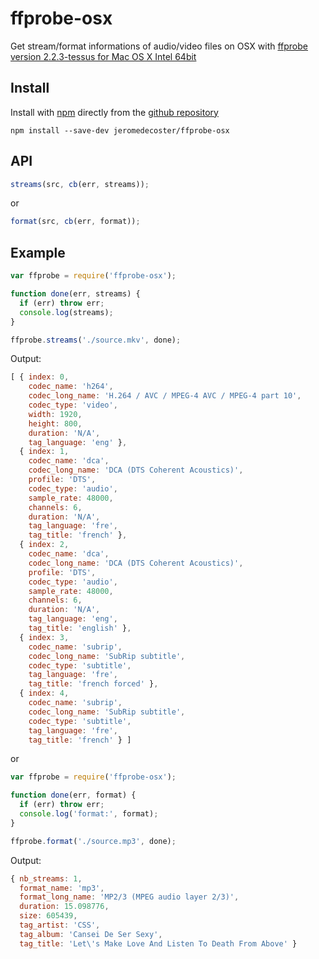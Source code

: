 # ffprobe-osx

Get stream/format informations of audio/video files on OSX with <a href="http://www.evermeet.cx/ffmpeg/" target="_blank">ffprobe version 2.2.3-tessus for Mac OS X Intel 64bit</a>

## Install

Install with <a href="http://nodejs.org/" target="_blank">npm</a> directly from the <a href="https://github.com/jeromedecoster/ffprobe-osx" target="_blank">github repository</a>

```
npm install --save-dev jeromedecoster/ffprobe-osx
```

## API

```js
streams(src, cb(err, streams));
```

or

```js
format(src, cb(err, format));
```

## Example

```js
var ffprobe = require('ffprobe-osx');

function done(err, streams) {
  if (err) throw err;
  console.log(streams);
}

ffprobe.streams('./source.mkv', done);
```

Output:

```js
[ { index: 0,
    codec_name: 'h264',
    codec_long_name: 'H.264 / AVC / MPEG-4 AVC / MPEG-4 part 10',
    codec_type: 'video',
    width: 1920,
    height: 800,
    duration: 'N/A',
    tag_language: 'eng' },
  { index: 1,
    codec_name: 'dca',
    codec_long_name: 'DCA (DTS Coherent Acoustics)',
    profile: 'DTS',
    codec_type: 'audio',
    sample_rate: 48000,
    channels: 6,
    duration: 'N/A',
    tag_language: 'fre',
    tag_title: 'french' },
  { index: 2,
    codec_name: 'dca',
    codec_long_name: 'DCA (DTS Coherent Acoustics)',
    profile: 'DTS',
    codec_type: 'audio',
    sample_rate: 48000,
    channels: 6,
    duration: 'N/A',
    tag_language: 'eng',
    tag_title: 'english' },
  { index: 3,
    codec_name: 'subrip',
    codec_long_name: 'SubRip subtitle',
    codec_type: 'subtitle',
    tag_language: 'fre',
    tag_title: 'french forced' },
  { index: 4,
    codec_name: 'subrip',
    codec_long_name: 'SubRip subtitle',
    codec_type: 'subtitle',
    tag_language: 'fre',
    tag_title: 'french' } ]
```

or

```js
var ffprobe = require('ffprobe-osx');

function done(err, format) {
  if (err) throw err;
  console.log('format:', format);
}

ffprobe.format('./source.mp3', done);
```

Output:

```js
{ nb_streams: 1,
  format_name: 'mp3',
  format_long_name: 'MP2/3 (MPEG audio layer 2/3)',
  duration: 15.098776,
  size: 605439,
  tag_artist: 'CSS',
  tag_album: 'Cansei De Ser Sexy',
  tag_title: 'Let\'s Make Love And Listen To Death From Above' }
```
